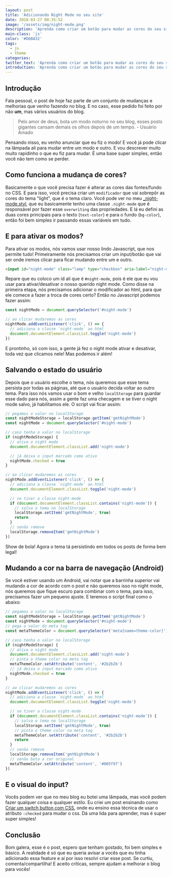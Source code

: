 ```yaml
---
layout: post
title: 'Adicionando Night Mode no seu site'
date: 2018-03-27 00:35:52
image: '/assets/img/night-mode.png'
description: 'Aprenda como criar um botão para mudar as cores do seu site com JS puro.'
main-class: 'js'
color: '#D6BA32'
tags:
  - js
  - theme
categories:
twitter_text: 'Aprenda como criar um botão para mudar as cores do seu site com JS puro.'
introduction: 'Aprenda como criar um botão para mudar as cores do seu site com JS puro.'
---
```


## Introdução

Fala pessoal, o post de hoje faz parte de um conjunto de mudanças e melhorias que venho fazendo no blog. E no caso, esse pedido foi feito por não **um**, mas vários usuários do blog.

> Pelo amor de deus, bota um modo noturno no seu blog, esses posts gigantes cansam demais os olhos depois de um tempo. - Usuário Amado

Pensando nisso, eu venho anunciar que eu fiz o modo! E você já pode clicar na lâmpada ali para mudar entre um modo e outro. E vou descrever muito muito rapidinho o que eu fiz para mudar. É uma base super simples, então você não tem como se perder.

## Como funciona a mudança de cores?

Basicamente o que você precisa fazer é alterar as cores das fontes/fundo no CSS. E para isso, você precisa criar um `modificador` que vai sobrepôr as cores do tema "light", que é o tema claro. Você pode ver no meu [_night-mode.styl](https://github.com/willianjusten/willianjusten.com.br/blob/ecde3bd2481c24889932e1abaa5900a68cdc7769/src/styl/_night-mode.styl), que eu basicamente tenho uma classe `.night-mode` que é responsável por fazer esse `overwriting` das propriedades. E lá eu defini as duas cores principais para o texto (`text-color`) e para o fundo (`bg-color`), então foi bem simples ir passando essas variáveis em tudo.

## E para ativar os modos?

Para ativar os modos, nós vamos usar nosso lindo Javascript, que nos permite tudo! Primeiramente nós precisamos criar um input/botão que vai ser onde iremos clicar para ficar mudando entre um e outro.

```html
<input id="night-mode" class="lamp" type="checkbox" aria-label="night-mode" />
```

Repare que eu coloco um id ali que é `#night-mode`, pois é ele que eu vou usar para ativar/desativar o nosso querido night mode. Como disse na primeira etapa, nós precisamos adicionar o modificador ao html, para que ele comece a fazer a troca de cores certo? Então no Javascript podemos fazer assim:

```js
const nightMode = document.querySelector('#night-mode')

// ao clicar mudaremos as cores
nightMode.addEventListener('click', () => {
  // adiciona a classe `night-mode` ao html
  document.documentElement.classList.toggle('night-mode')
})
```

E prontinho, só com isso, a gente já fez o night mode ativar e desativar, toda vez que clicamos nele! Mas podemos ir além!

## Salvando o estado do usuário

Depois que o usuário escolhe o tema, nós queremos que esse tema persista por todas as páginas, até que o usuário decida voltar ao outro tema. Para isso nós vamos usar o bom e velho `localStorage` para guardar esse dado para nós, assim a gente faz uma checagem e se tiver o night mode salvo, já habilitamos ele. O script vai ficar assim:

```js
// pegamos o valor no localStorage
const nightModeStorage = localStorage.getItem('gmtNightMode')
const nightMode = document.querySelector('#night-mode')

// caso tenha o valor no localStorage
if (nightModeStorage) {
  // ativa o night mode
  document.documentElement.classList.add('night-mode')

  // já deixa o input marcado como ativo
  nightMode.checked = true
}

// ao clicar mudaremos as cores
nightMode.addEventListener('click', () => {
  // adiciona a classe `night-mode` ao html
  document.documentElement.classList.toggle('night-mode')

  // se tiver a classe night-mode
  if (document.documentElement.classList.contains('night-mode')) {
    // salva o tema no localStorage
    localStorage.setItem('gmtNightMode', true)
    return
  }
  // senão remove
  localStorage.removeItem('gmtNightMode')
})
```

Show de bola! Agora o tema tá persistindo em todos os posts de forma bem legal!

## Mudando a cor na barra de navegação (Android)

Se você estiver usando um Android, vai notar que a barrinha superior vai mudando a cor de acordo com o post e não queremos isso no night mode, nós queremos que fique escuro para combinar com o tema, para isso, precisamos fazer um pequeno ajuste. E teremos o script final como o abaixo:

```js
// pegamos o valor no localStorage
const nightModeStorage = localStorage.getItem('gmtNightMode')
const nightMode = document.querySelector('#night-mode')
// pega o valor do meta tag
const metaThemeColor = document.querySelector('meta[name=theme-color]')

// caso tenha o valor no localStorage
if (nightModeStorage) {
  // ativa o night mode
  document.documentElement.classList.add('night-mode')
  // pinta o theme color na meta tag
  metaThemeColor.setAttribute('content', '#2b2b2b')
  // já deixa o input marcado como ativo
  nightMode.checked = true
}

// ao clicar mudaremos as cores
nightMode.addEventListener('click', () => {
  // adiciona a classe `night-mode` ao html
  document.documentElement.classList.toggle('night-mode')

  // se tiver a classe night-mode
  if (document.documentElement.classList.contains('night-mode')) {
    // salva o tema no localStorage
    localStorage.setItem('gmtNightMode', true)
    // pinta o theme color na meta tag
    metaThemeColor.setAttribute('content', '#2b2b2b')
    return
  }
  // senão remove
  localStorage.removeItem('gmtNightMode')
  // senão bota a cor original
  metaThemeColor.setAttribute('content', '#005f97')
})
```

## E o visual do input?

Vocês podem ver que no meu blog eu botei uma lâmpada, mas você podem fazer qualquer coisa e qualquer estilo. Eu criei um post ensinando como [Criar um switch button com CSS](https://willianjusten.com.br/criando-um-switch-button-com-css/), onde eu ensino essa técnica de usar o atributo `:checked` para mudar o css. Dá uma lida para aprender, mas é super super simples!

## Conclusão

Bom galera, esse é o post, espero que tenham gostado, foi bem simples e básico. A realidade é só que eu queria avisar a vocês que eu tinha adicionado essa feature e aí por isso resolvi criar esse post. Se curtiu, comenta/compartilha! E aceito críticas, sempre ajudam a melhorar o blog para vocês!
